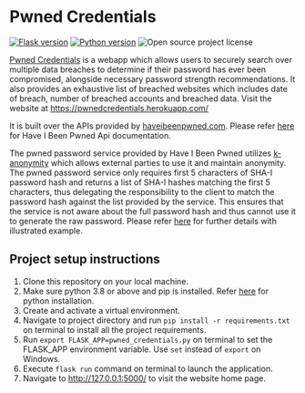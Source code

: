 # Pwned Credentials
[![Flask version](https://img.shields.io/badge/flask-v1.1.2-blue)](https://flask.palletsprojects.com/en/1.1.x/)
[![Python version](https://img.shields.io/badge/python-v3.8.1-brightgreen)](https://www.python.org/)
![Open source project license](https://img.shields.io/badge/license-MIT-green)

[Pwned Credentials](https://pwnedcredentials.herokuapp.com/) is a webapp which allows users to 
securely search over multiple data breaches to determine if their password has ever been 
compromised, alongside necessary password strength recommendations. It also provides an exhaustive 
list of breached websites which includes date of breach, number of breached accounts and breached data.
Visit the website at https://pwnedcredentials.herokuapp.com/

It is built over the APIs provided by [haveibeenpwned.com](https://haveibeenpwned.com/). 
Please refer [here](https://haveibeenpwned.com/API/v3) for Have I Been Pwned Api documentation.

The pwned password service provided by Have I Been Pwned utilizes 
[k-anonymity](https://en.wikipedia.org/wiki/K-anonymity) which allows external parties to use
it and maintain anonymity. The pwned password service only requires first 5 characters of SHA-I 
password hash and returns a list of SHA-I hashes matching the first 5 characters, thus delegating the 
responsibility to the client to match the password hash against the list provided by the service. This 
ensures that the service is not aware about the full password hash and thus cannot use it to generate the 
raw password.
Please refer [here](https://www.troyhunt.com/ive-just-launched-pwned-passwords-version-2/) for further
details with illustrated example.


## Project setup instructions
1. Clone this repository on your local machine.
2. Make sure python 3.8 or above and pip is installed. Refer [here](https://www.python.org/downloads/)
for python installation.
3. Create and activate a virtual environment.
4. Navigate to project directory and run ```pip install -r requirements.txt``` on terminal to install 
all the project requirements.
5. Run ```export FLASK_APP=pwned_credentials.py``` on terminal to set the FLASK_APP environment
variable. Use ```set``` instead of ```export``` on Windows.
6. Execute ```flask run``` command on terminal to launch the application.
7. Navigate to http://127.0.0.1:5000/ to visit the website home page.